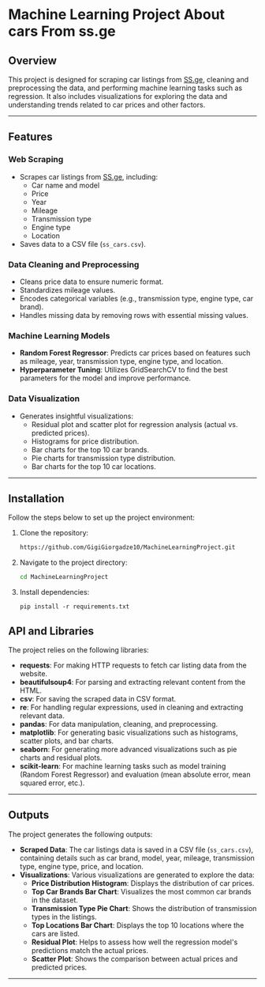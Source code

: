 # Machine Learning Project About cars From ss.ge

## Overview

This project is designed for scraping car listings from [SS.ge](https://ss.ge), cleaning and preprocessing the data, and performing machine learning tasks such as regression. It also includes visualizations for exploring the data and understanding trends related to car prices and other factors.

---

## Features

### Web Scraping
- Scrapes car listings from [SS.ge](https://ss.ge/ka/auto/list/iyideba), including:
  - Car name and model
  - Price
  - Year
  - Mileage
  - Transmission type
  - Engine type
  - Location
- Saves data to a CSV file (`ss_cars.csv`).

### Data Cleaning and Preprocessing
- Cleans price data to ensure numeric format.
- Standardizes mileage values.
- Encodes categorical variables (e.g., transmission type, engine type, car brand).
- Handles missing data by removing rows with essential missing values.
  
### Machine Learning Models
- **Random Forest Regressor**: Predicts car prices based on features such as mileage, year, transmission type, engine type, and location.
- **Hyperparameter Tuning**: Utilizes GridSearchCV to find the best parameters for the model and improve performance.

### Data Visualization
- Generates insightful visualizations:
  - Residual plot and scatter plot for regression analysis (actual vs. predicted prices).
  - Histograms for price distribution.
  - Bar charts for the top 10 car brands.
  - Pie charts for transmission type distribution.
  - Bar charts for the top 10 car locations.

---

## Installation

Follow the steps below to set up the project environment:

1. Clone the repository:
   ```bash
   https://github.com/GigiGiorgadze10/MachineLearningProject.git
2. Navigate to the project directory:
   ```bash
   cd MachineLearningProject
   ```
3. Install dependencies:
   ```
   pip install -r requirements.txt
   ```


## API and Libraries

The project relies on the following libraries:

  - **requests**: For making HTTP requests to fetch car listing data from the website.
  - **beautifulsoup4**: For parsing and extracting relevant content from the HTML.
  - **csv**: For saving the scraped data in CSV format.
  - **re**: For handling regular expressions, used in cleaning and extracting relevant data.
  - **pandas**: For data manipulation, cleaning, and preprocessing.
  - **matplotlib**: For generating basic visualizations such as histograms, scatter plots, and bar charts.
  - **seaborn**: For generating more advanced visualizations such as pie charts and residual plots.
  - **scikit-learn**: For machine learning tasks such as model training (Random Forest Regressor) and evaluation (mean absolute error, mean squared error, etc.).

---

## Outputs

The project generates the following outputs:

  - **Scraped Data**: The car listings data is saved in a CSV file (`ss_cars.csv`), containing details such as car brand, model, year, mileage, transmission type, engine type, price, and location.
  - **Visualizations**: Various visualizations are generated to explore the data:
    - **Price Distribution Histogram**: Displays the distribution of car prices.
    - **Top Car Brands Bar Chart**: Visualizes the most common car brands in the dataset.
    - **Transmission Type Pie Chart**: Shows the distribution of transmission types in the listings.
    - **Top Locations Bar Chart**: Displays the top 10 locations where the cars are listed.
    - **Residual Plot**: Helps to assess how well the regression model's predictions match the actual prices.
    - **Scatter Plot**: Shows the comparison between actual prices and predicted prices.

---
